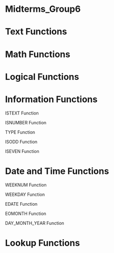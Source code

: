 # Midterms_Group6
# Text Functions
# Math Functions
# Logical Functions
# Information Functions
ISTEXT Function

ISNUMBER Function

TYPE Function

ISODD Function

ISEVEN Function

# Date and Time Functions
WEEKNUM Function

WEEKDAY Function

EDATE Function

EOMONTH Function

DAY_MONTH_YEAR Function

# Lookup Functions
